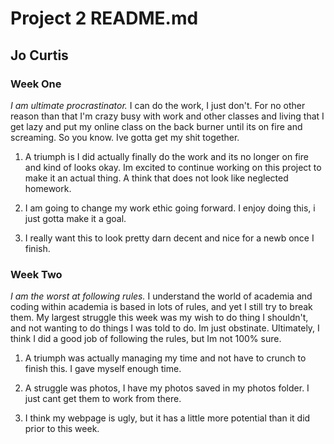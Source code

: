 # Project 2 README.md
## Jo Curtis
### Week One
*I am ultimate procrastinator.* I can do the work, I just don't. For no other reason than that I'm crazy busy with work and other classes and living that I get lazy and put my online class on the back burner until its on fire and screaming. So you know. Ive gotta get my shit together.

1. A triumph is I did actually finally do the work and its no longer on fire and kind of looks okay. Im excited to continue working on this project to make it an actual thing. A think that does not look like neglected homework.

2. I am going to change my work ethic going forward.
I enjoy doing this, i just gotta make it a goal.

3. I really want this to look pretty darn decent and nice for a newb once I finish.

### Week Two
*I am the worst at following rules.* I understand the world of academia and coding within academia is based in lots of rules, and yet I still try to break them. My largest struggle this week was my wish to do thing I shouldn't, and not wanting to do things I was told to do. Im just obstinate. Ultimately, I think I did a good job of following the rules, but Im not 100% sure.

1. A triumph was actually managing my time and not have to crunch to finish this. I gave myself enough time.

2. A struggle was photos, I have my photos saved in my photos folder. I just cant get them to work from there.

3. I think my webpage is ugly, but it has a little more potential than it did prior to this week. 
